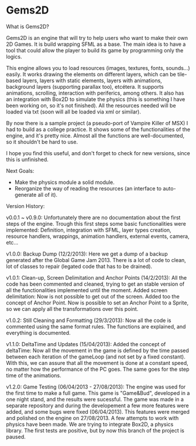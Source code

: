 Gems2D
======

What is Gems2D?

Gems2D is an engine that will try to help users who want to make their own 2D Games.
It is build wrapping SFML as a base.
The main idea is to have a tool that could allow the player to build its game by programming only the logics.

This engine allows you to load resources (images, textures, fonts, sounds...) easily. 
It works drawing the elements on different layers, which can be tile-based layers, layers with static elements, layers with animations, background layers (supporting parallax too), etcétera.
It supports animations, scrolling, interaction with periferics, among others.
It also has an integration with Box2D to simulate the physics (this is something I have been working on, so it's not finished).
All the resources needed will be loaded via txt (soon will all be loaded via xml or similar).

By now there is a sample project (a pseudo-port of Vampire Killer of MSX) I had to build as a college practice. It shows some of
the functionalities of the engine, and it's pretty nice.
Almost all the functions are well-documented, so it shouldn't be hard to use.

I hope you find this useful, and don't forget to check for new versions, since this is unfinished.

Next Goals:

* Make the physics module a solid module.
* Reorganize the way of reading the resources (an interface to auto-generate all of it).

Version History:

v0.0.1 ~ v0.9.0: Unfortunately there are no documentation about the first steps of the engine. Trough this first steps some basic functionalities were implemented: Definition, integration with SFML, layer types creation, resource handlers, wrappings, animation handlers, external events, camera, etc...

v1.0.0: Backup Dump (12/2/2013): Here we get a dump of a backup generated after the Global Game Jam 2013. There is a lot of code to clean, lot of classes to repair (legated code that has to be drained).

v1.0.1: Clean-up, Screen Delimitation and Anchor Points (14/2/2013): All the code has been commented and cleaned, trying to get an stable version of all the functionalities implemented until the moment. Added screen delimitation: Now is not possible to get out of the screen. Added too the concept of Anchor Point. Now is possible to set an Anchor Point to a Sprite, so we can apply all the transformations over this point.

v1.0.2: Still Cleaning and Formatting (29/3/2013): Now all the code is commented using the same format rules. The functions are explained, and everything is documented.

v1.1.0: DeltaTime and Updates (15/04/2013): Added the concept of deltaTime: Now all the movement in the game is defined by the time passed between each iteration of the gameLoop (and not set by a fixed constant). With this, we can assure that all the movement is done at a constant speed, no matter how the performance of the PC goes. The same goes for the step time of the animations.

v1.2.0: Game Testing (06/04/2013 - 27/08/2013): The engine was used for the first time to make a full game. This game is "Game&Bud", developed in a one night stand, and the results were sucessful. The game was made in a separate repository and during the developement a few more features were added, and some bugs were fixed (06/04/2013). This features were merged and polished on the engine on 27/08/2013.
A few attempts to work with physics have been made. We are trying to integrate Box2D, a physics library. The first tests are positive, but by now this branch of the project is paused.
